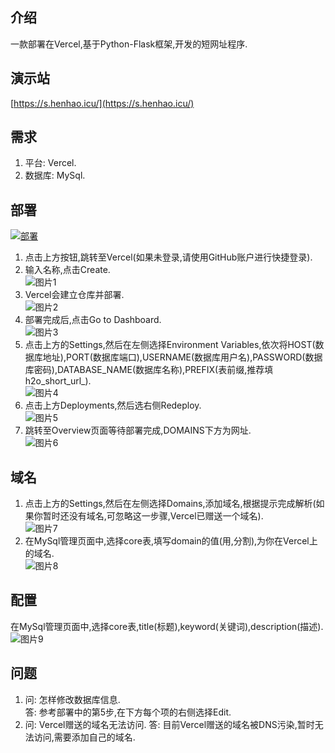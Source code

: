 ## 介绍
一款部署在Vercel,基于Python-Flask框架,开发的短网址程序.
## 演示站
[https://s.henhao.icu/](https://s.henhao.icu/)
## 需求
1. 平台: Vercel.
2. 数据库: MySql.
## 部署
[![部署](https://camo.githubusercontent.com/f209ca5cc3af7dd930b6bfc55b3d7b6a5fde1aff/68747470733a2f2f76657263656c2e636f6d2f627574746f6e)](https://vercel.com/import/project?template=https://github.com/H2Oa/H2O_Short_Url)
1. 点击上方按钮,跳转至Vercel(如果未登录,请使用GitHub账户进行快捷登录).
2. 输入名称,点击Create.  
   ![图片1](https://i.postimg.cc/hGd9D4vt/4-C22687635-EDC5-A3-F18522-F29-FDC79-FD.jpg)
3. Vercel会建立仓库并部署.  
   ![图片2](https://i.postimg.cc/6q54FnmF/1-D8-E8828-F5-CCBB2-BC495-C51293-DC5547.jpg)
4. 部署完成后,点击Go to Dashboard.  
   ![图片3](https://i.postimg.cc/28yBwdvZ/BCC07-D74-D959797-F394-CD27-E866-E1-E42.jpg)
5. 点击上方的Settings,然后在左侧选择Environment Variables,依次将HOST(数据库地址),PORT(数据库端口),USERNAME(数据库用户名),PASSWORD(数据库密码),DATABASE_NAME(数据库名称),PREFIX(表前缀,推荐填h2o_short_url_).  
   ![图片4](https://i.postimg.cc/sX3MZ5s1/16-B780016-E3541366662-A68-A368-A232-C.png)
6. 点击上方Deployments,然后选右侧Redeploy.  
   ![图片5](https://i.postimg.cc/qMgxR6Jp/C921-A6-CB-9773-4998-87-E2-CC4-A62008-D92.jpg)
7. 跳转至Overview页面等待部署完成,DOMAINS下方为网址.  
   ![图片6](https://i.postimg.cc/SNPYtX7t/7-DC0066-A53-ED67-E60-EF768-D9-F3-A04291.jpg)
## 域名
1. 点击上方的Settings,然后在左侧选择Domains,添加域名,根据提示完成解析(如果你暂时还没有域名,可忽略这一步骤,Vercel已赠送一个域名).  
   ![图片7](https://i.postimg.cc/vmFgbpKr/97-A2948-DC906-CFFDFDB00-C92-A021-CC01.jpg)
2. 在MySql管理页面中,选择core表,填写domain的值(用,分割),为你在Vercel上的域名.  
   ![图片8](https://i.postimg.cc/tJSnb70J/91-BDFA1064-DA1-BFE135797-C3-CD3-E20-C1.jpg)
## 配置
在MySql管理页面中,选择core表,title(标题),keyword(关键词),description(描述).  
![图片9](https://i.postimg.cc/52JLhf9M/B98804-F7-A072-4-C3-D-89-DA-292-E489-D7293.jpg)
## 问题
1. 问: 怎样修改数据库信息.  
   答: 参考部署中的第5步,在下方每个项的右侧选择Edit.
2. 问: Vercel赠送的域名无法访问.
   答: 目前Vercel赠送的域名被DNS污染,暂时无法访问,需要添加自己的域名.